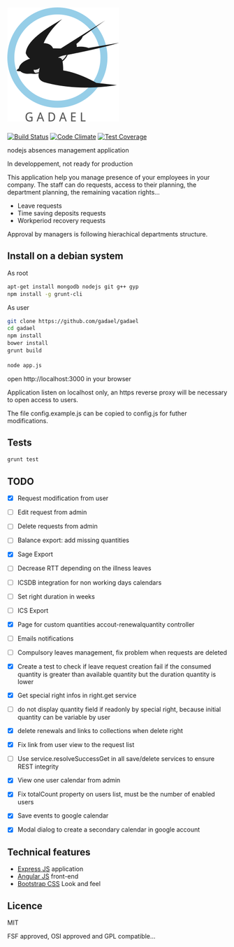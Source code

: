 # ![Gadael](public/images/logoText256.png)

[![Build Status](https://travis-ci.org/gadael/gadael.svg)](https://travis-ci.org/gadael/gadael)
[![Code Climate](https://codeclimate.com/github/gadael/gadael/badges/gpa.svg)](https://codeclimate.com/github/gadael/gadael)
[![Test Coverage](https://codeclimate.com/github/gadael/gadael/badges/coverage.svg)](https://codeclimate.com/github/gadael/gadael/coverage)

nodejs absences management application

In developpement, not ready for production




This application help you manage presence of your employees in your company. The staff can do requests, access to their planning, the department planning, the remaining vacation rights...

* Leave requests
* Time saving deposits requests
* Workperiod recovery requests

Approval by managers is following hierachical departments structure.


## Install on a debian system

As root

```bash
apt-get install mongodb nodejs git g++ gyp
npm install -g grunt-cli
```

As user

```bash
git clone https://github.com/gadael/gadael
cd gadael
npm install
bower install
grunt build

node app.js
```

open http://localhost:3000 in your browser

Application listen on localhost only, an https reverse proxy will be necessary to open access to users.

The file config.example.js can be copied to config.js for futher modifications.


## Tests

```bash
grunt test
```

## TODO

- [x] Request modification from user
- [ ] Edit request from admin
- [ ] Delete requests from admin
- [ ] Balance export: add missing quantities
- [x] Sage Export
- [ ] Decrease RTT depending on the illness leaves
- [ ] ICSDB integration for non working days calendars
- [ ] Set right duration in weeks
- [ ] ICS Export
- [x] Page for custom quantities accout-renewalquantity controller
- [ ] Emails notifications
- [ ] Compulsory leaves management, fix problem when requests are deleted
- [x] Create a test to check if leave request creation fail if the consumed quantity is greater than available quantity but the duration quantity is lower
- [x] Get special right infos in right.get service
- [ ] do not display quantity field if readonly by special right, because initial quantity can be variable by user
- [x] delete renewals and links to collections when delete right
- [x] Fix link from user view to the request list
- [ ] Use service.resolveSuccessGet in all save/delete services to ensure REST integrity
- [x] View one user calendar from admin
- [x] Fix totalCount property on users list, must be the number of enabled users
- [x] Save events to google calendar
- [x] Modal dialog to create a secondary calendar in google account


## Technical features

* [Express JS](http://expressjs.com/) application
* [Angular JS](https://angularjs.org/) front-end
* [Bootstrap CSS](http://getbootstrap.com/) Look and feel



## Licence

MIT

FSF approved, OSI approved and GPL compatible...
